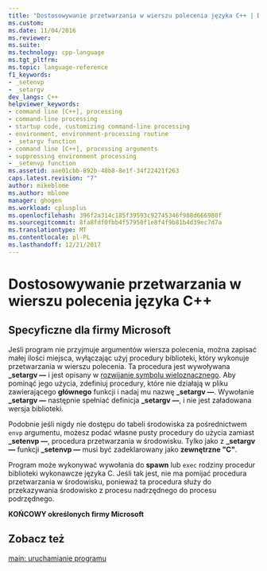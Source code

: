 ```yaml
---
title: "Dostosowywanie przetwarzania w wierszu polecenia języka C++ | Dokumentacja firmy Microsoft"
ms.custom: 
ms.date: 11/04/2016
ms.reviewer: 
ms.suite: 
ms.technology: cpp-language
ms.tgt_pltfrm: 
ms.topic: language-reference
f1_keywords:
- _setenvp
- _setargv
dev_langs: C++
helpviewer_keywords:
- command line [C++], processing
- command-line processing
- startup code, customizing command-line processing
- environment, environment-processing routine
- _setargv function
- command line [C++], processing arguments
- suppressing environment processing
- _setenvp function
ms.assetid: aae01cbb-892b-48b8-8e1f-34f22421f263
caps.latest.revision: "7"
author: mikeblome
ms.author: mblome
manager: ghogen
ms.workload: cplusplus
ms.openlocfilehash: 396f2a314c185f39593c92745346f988d666980f
ms.sourcegitcommit: 8fa8fdf0fbb4f57950f1e8f4f9b81b4d39ec7d7a
ms.translationtype: MT
ms.contentlocale: pl-PL
ms.lasthandoff: 12/21/2017
---
```

# <a name="customizing-c-command-line-processing"></a>Dostosowywanie przetwarzania w wierszu polecenia języka C++
## <a name="microsoft-specific"></a>Specyficzne dla firmy Microsoft  
 Jeśli program nie przyjmuje argumentów wiersza polecenia, można zapisać małej ilości miejsca, wyłączając użyj procedury biblioteki, który wykonuje przetwarzania w wierszu polecenia. Ta procedura jest wywoływana **_setargv —** i jest opisany w [rozwijanie symbolu wieloznacznego](../cpp/wildcard-expansion.md). Aby pominąć jego użycia, zdefiniuj procedury, które nie działają w pliku zawierającego **głównego** funkcji i nadaj mu nazwę **_setargv —**. Wywołanie **_setargv —** następnie spełniać definicja **_setargv —**, i nie jest załadowana wersja biblioteki.  
  
 Podobnie jeśli nigdy nie dostępu do tabeli środowiska za pośrednictwem `envp` argumentu, możesz podać własne pusty procedury do użycia zamiast **_setenvp —**, procedura przetwarzania w środowisku. Tylko jako z **_setargv —** funkcji **_setenvp —** musi być zadeklarowany jako **zewnętrzne "C"**.  
  
 Program może wykonywać wywołania do **spawn** lub `exec` rodziny procedur biblioteki wykonawcze języka C. Jeśli tak jest, nie ma pomijać procedura przetwarzania w środowisku, ponieważ ta procedura służy do przekazywania środowisko z procesu nadrzędnego do procesu podrzędnego.  
  
**KOŃCOWY określonych firmy Microsoft**  
  
## <a name="see-also"></a>Zobacz też  
 [main: uruchamianie programu](../cpp/main-program-startup.md)